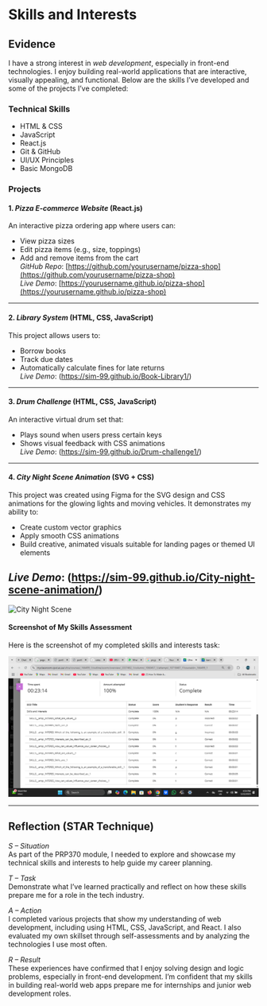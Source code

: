 # Skills and Interests

## Evidence

I have a strong interest in *web development*, especially in front-end technologies. I enjoy building real-world applications that are interactive, visually appealing, and functional. Below are the skills I’ve developed and some of the projects I’ve completed:

### Technical Skills
- HTML & CSS
- JavaScript
- React.js
- Git & GitHub
- UI/UX Principles
- Basic MongoDB

### Projects

#### 1. *Pizza E-commerce Website* (React.js)
An interactive pizza ordering app where users can:
- View pizza sizes
- Edit pizza items (e.g., size, toppings)
- Add and remove items from the cart  
*GitHub Repo*: [https://github.com/yourusername/pizza-shop](https://github.com/yourusername/pizza-shop)  
*Live Demo*: [https://yourusername.github.io/pizza-shop](https://yourusername.github.io/pizza-shop)

---

#### 2. *Library System* (HTML, CSS, JavaScript)
This project allows users to:
- Borrow books
- Track due dates
- Automatically calculate fines for late returns  
*Live Demo*: (https://sim-99.github.io/Book-Library1/)

---

#### 3. *Drum Challenge* (HTML, CSS, JavaScript)
An interactive virtual drum set that:
- Plays sound when users press certain keys
- Shows visual feedback with CSS animations  
*Live Demo*: (https://sim-99.github.io/Drum-challenge1/)

---
#### 4. *City Night Scene Animation* (SVG + CSS)

This project was created using Figma for the SVG design and CSS animations for the glowing lights and moving vehicles. It demonstrates my ability to:
- Create custom vector graphics
- Apply smooth CSS animations
- Build creative, animated visuals suitable for landing pages or themed UI elements
  
*Live Demo*: (https://sim-99.github.io/City-night-scene-animation/)
---
![City Night Scene](./media/city-night-scene.png)

#### Screenshot of My Skills Assessment
Here is the screenshot of my completed skills and interests task:

![Skills Screenshot](./media/skills-interests-results.png)

---

## Reflection (STAR Technique)

*S – Situation*  
As part of the PRP370 module, I needed to explore and showcase my technical skills and interests to help guide my career planning.

*T – Task*  
Demonstrate what I’ve learned practically and reflect on how these skills prepare me for a role in the tech industry.

*A – Action*  
I completed various projects that show my understanding of web development, including using HTML, CSS, JavaScript, and React. I also evaluated my own skillset through self-assessments and by analyzing the technologies I use most often.

*R – Result*  
These experiences have confirmed that I enjoy solving design and logic problems, especially in front-end development. I’m confident that my skills in building real-world web apps prepare me for internships and junior web development roles.
